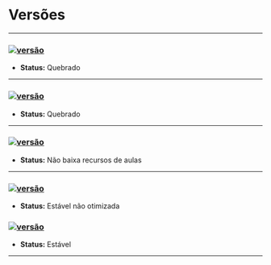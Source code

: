 # Versões

---

### [![versão](https://img.shields.io/badge/Versão-1.0.0-red?style=for-the-badge)](https://raw.githubusercontent.com/PauloCesar-dev404/Baixar-cursos-da-plataforma-udemy/refs/heads/main/versions/StudyFetch%20setupamdx64_v1_0_0.exe)
- **Status:** Quebrado

---

### [![versão](https://img.shields.io/badge/Versão-1.0.1-orange?style=for-the-badge)](https://raw.githubusercontent.com/PauloCesar-dev404/Baixar-cursos-da-plataforma-udemy/refs/heads/main/versions/StudyFetch%20setupamdx64_v1_0_1.exe)
- **Status:** Quebrado

---

### [![versão](https://img.shields.io/badge/Versão-1.0.2-yellow?style=for-the-badge)](https://raw.githubusercontent.com/PauloCesar-dev404/Baixar-cursos-da-plataforma-udemy/refs/heads/main/versions/StudyFetch%20setupamdx64_v1_0_2.exe)
- **Status:** Não baixa recursos de aulas

---

### [![versão](https://img.shields.io/badge/Versão-1.0.3-yellow?style=for-the-badge)](https://raw.githubusercontent.com/PauloCesar-dev404/Baixar-cursos-da-plataforma-udemy/refs/heads/main/versions/StudyFetch%20setupamdx64_v1_0_3.exe)
- **Status:** Estável não otimizada
### [![versão](https://img.shields.io/badge/Versão-1.0.4-green?style=for-the-badge)](https://raw.githubusercontent.com/PauloCesar-dev404/Baixar-cursos-da-plataforma-udemy/refs/heads/main/versions/StudyFetch%20setupamdx64_v1_0_4.exe)
- **Status:** Estável

---
